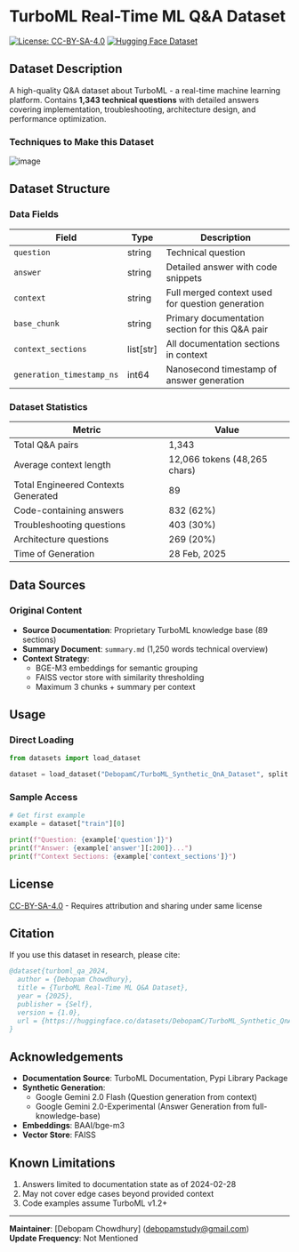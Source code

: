 
# TurboML Real-Time ML Q&A Dataset

[![License: CC-BY-SA-4.0](https://img.shields.io/badge/License-CC_BY--SA_4.0-lightgrey.svg)](https://creativecommons.org/licenses/by-sa/4.0/)
[![Hugging Face Dataset](https://img.shields.io/badge/%F0%9F%A4%97%20Hugging%20Face-Dataset-blue)](https://huggingface.co/datasets/DebopamC/TurboML_Synthetic_QnA_Dataset)

## Dataset Description

A high-quality Q&A dataset about TurboML - a real-time machine learning platform. Contains **1,343 technical questions** with detailed answers covering implementation, troubleshooting, architecture design, and performance optimization.

### Techniques to Make this Dataset
![image](https://github.com/user-attachments/assets/278f0421-59d8-4823-a873-39cc5307464b)


## Dataset Structure

### Data Fields
| Field | Type | Description |
|-------|------|-------------|
| `question` | string | Technical question |
| `answer` | string | Detailed answer with code snippets |
| `context` | string | Full merged context used for question generation |
| `base_chunk` | string | Primary documentation section for this Q&A pair |
| `context_sections` | list[str] | All documentation sections in context |
| `generation_timestamp_ns` | int64 | Nanosecond timestamp of answer generation |

### Dataset Statistics
| Metric | Value |
|--------|-------|
| Total Q&A pairs | 1,343 |
| Average context length | 12,066 tokens (48,265 chars) |
| Total Engineered Contexts Generated | 89 |
| Code-containing answers | 832 (62%) |
| Troubleshooting questions | 403 (30%) |
| Architecture questions | 269 (20%) |
| Time of Generation| 28 Feb, 2025 |

## Data Sources

### Original Content
- **Source Documentation**: Proprietary TurboML knowledge base (89 sections)
- **Summary Document**: `summary.md` (1,250 words technical overview)
- **Context Strategy**: 
  - BGE-M3 embeddings for semantic grouping
  - FAISS vector store with similarity thresholding
  - Maximum 3 chunks + summary per context


## Usage

### Direct Loading
```python
from datasets import load_dataset

dataset = load_dataset("DebopamC/TurboML_Synthetic_QnA_Dataset", split = "train")
```

### Sample Access
```python
# Get first example
example = dataset["train"][0]

print(f"Question: {example['question']}")
print(f"Answer: {example['answer'][:200]}...")
print(f"Context Sections: {example['context_sections']}")
```

## License
[CC-BY-SA-4.0](https://creativecommons.org/licenses/by-sa/4.0/) - Requires attribution and sharing under same license

## Citation
If you use this dataset in research, please cite:
```bibtex
@dataset{turboml_qa_2024,
  author = {Debopam Chowdhury},
  title = {TurboML Real-Time ML Q&A Dataset},
  year = {2025},
  publisher = {Self},
  version = {1.0},
  url = {https://huggingface.co/datasets/DebopamC/TurboML_Synthetic_QnA_Dataset}
}
```

## Acknowledgements
- **Documentation Source**: TurboML Documentation, Pypi Library Package
- **Synthetic Generation**: 
	 - Google Gemini 2.0 Flash (Question generation from context)
	 - Google Gemini 2.0-Experimental (Answer Generation from full-knowledge-base) 
- **Embeddings**: BAAI/bge-m3
- **Vector Store**: FAISS

## Known Limitations
1. Answers limited to documentation state as of 2024-02-28
2. May not cover edge cases beyond provided context
3. Code examples assume TurboML v1.2+ 

---

**Maintainer**: [Debopam Chowdhury] ([debopamstudy@gmail.com](mailto:debopamstudy@gmail.com))  
**Update Frequency**: Not Mentioned
